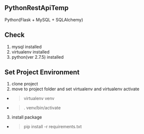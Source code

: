 ## PythonRestApiTemp
Python(Flask + MySQL + SQLAlchemy)

## Check
1. mysql installed
2. virtualenv installed
3. python(ver 2.7.5) installed

## Set Project Environment
1. clone project
2. move to project folder and set virtualenv and virtualenv activate
 * >  virtualenv venv
 * > . venv/bin/activate
3. install package
 * > pip install -r requirements.txt

